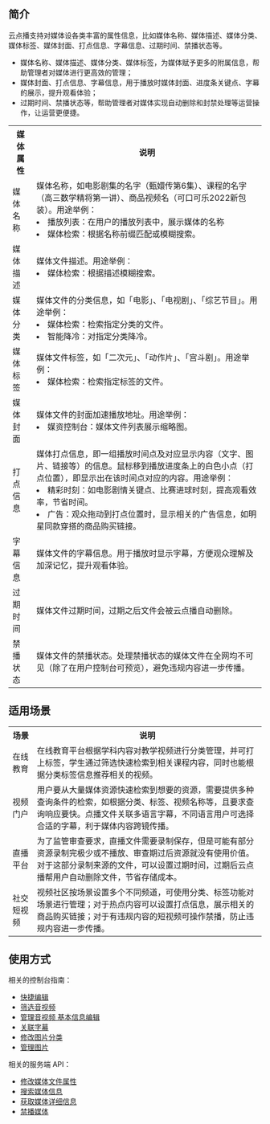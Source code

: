 ## 简介

云点播支持对媒体设各类丰富的属性信息，比如媒体名称、媒体描述、媒体分类、媒体标签、媒体封面、打点信息、字幕信息、过期时间、禁播状态等。
* 媒体名称、媒体描述、媒体分类、媒体标签，为媒体赋予更多的附属信息，帮助管理者对媒体进行更高效的管理；
* 媒体封面、打点信息、字幕信息，用于播放时媒体封面、进度条关键点、字幕的展示，提升观看体验；
* 过期时间、禁播状态等，帮助管理者对媒体实现自动删除和封禁处理等运营操作，让运营更便捷。


<table>
    <tr>
        <th>
            媒体属性              
        </th>
				<th>
           说明
        </th>
    </tr>
		<tr>
        <td>
            媒体名称
        </td>
				<td>
				媒体名称，如电影剧集的名字（甄嬛传第6集）、课程的名字（高三数学精将第一讲）、商品视频名（可口可乐2022新包装）。用途举例：
				<li>播放列表：在用户的播放列表中，展示媒体的名称</li>
				<li>媒体检索：根据名称前缀匹配或模糊搜索。</li>
        </td>
		</tr>
		<tr>
        <td>
            媒体描述
        </td>
				<td>
				媒体文件描述。用途举例：
				<li>媒体检索：根据描述模糊搜索。</li>
        </td>
		</tr>
		<tr>
        <td>
            媒体分类
        </td>
				<td>
				媒体文件的分类信息，如「电影」、「电视剧」、「综艺节目」。用途举例：
				<li>媒体检索：检索指定分类的文件。</li>
				<li>智能降冷：对指定分类降冷。</li>
        </td>
		</tr>
		<tr>
        <td>
            媒体标签
        </td>
				<td>
				媒体文件标签，如「二次元」、「动作片」、「宫斗剧」。用途举例：
				<li>媒体检索：检索指定标签的文件。</li>
        </td>
		</tr>
		<tr>
        <td>
            媒体封面
        </td>
				<td>
				媒体文件的封面加速播放地址。用途举例：
				<li>媒资控制台：媒体文件列表展示缩略图。</li>
        </td>
		</tr>
		<tr>
        <td>
            打点信息
        </td>
				<td>
				媒体打点信息，即一组播放时间点及对应显示内容（文字、图片、链接等）的信息。鼠标移到播放进度条上的白色小点（打点位置），即显示出在该时间点对应的内容。用途举例：
				<li>精彩时刻：如电影剧情关键点、比赛进球时刻，提高观看效率，节省时间。</li>
				<li>广告：观众拖动到打点位置时，显示相关的广告信息，如明星同款穿搭的商品购买链接。</li>
        </td>
		</tr>
		<tr>
        <td>
            字幕信息
        </td>
				<td>
				媒体文件的字幕信息。用于播放时显示字幕，方便观众理解及加深记忆，提升观看体验。
        </td>
		</tr>
		<tr>
        <td>
            过期时间
        </td>
				<td>
				媒体文件过期时间，过期之后文件会被云点播自动删除。
        </td>
		</tr>
		<tr>
        <td>
            禁播状态
        </td>
				<td>
				媒体文件的禁播状态。处理禁播状态的媒体文件在全网均不可见（除了在用户控制台可预览），避免违规内容进一步传播。
        </td>
		</tr>
</table>

## 适用场景
<table>
    <tr>
        <th>
            场景              
        </th>
				<th>
           说明
        </th>
    </tr>
		<tr>
        <td>
            在线教育
        </td>
				<td>
				在线教育平台根据学科内容对教学视频进行分类管理，并可打上标签，学生通过筛选快速检索到相关课程内容，同时也能根据分类标签信息推荐相关的视频。
        </td>
		</tr>
		<tr>
        <td>
            视频门户
        </td>
				<td>
				用户要从大量媒体资源快速检索到想要的资源，需要提供多种查询条件的检索，如根据分类、标签、视频名称等，且要求查询响应要快。点播文件关联多语言字幕，不同语言用户可选择合适的字幕，利于媒体内容跨镜传播。
        </td>
		</tr>
		<tr>
        <td>
            直播平台
        </td>
				<td>
				为了监管审查要求，直播文件需要录制保存，但是可能有部分资源录制完极少或不播放、审查期过后资源就没有使用价值。对于这部分录制来源的文件，可以设置过期时间，过期后云点播帮用户自动删除文件，节省存储成本。
        </td>
		</tr>
		<tr>
        <td>
            社交短视频
        </td>
				<td>
				视频社区按场景设置多个不同频道，可使用分类、标签功能对场景进行管理；对于热点内容可以设置打点信息，展示相关的商品购买链接；对于有违规内容的短视频可操作禁播，防止违规内容进一步传播。
        </td>
		</tr>
</table>


## 使用方式
相关的控制台指南：
- [快捷编辑](https://cloud.tencent.com/document/product/266/36449)
- [筛选音视频](https://cloud.tencent.com/document/product/266/36450)
- [管理音视频 基本信息编辑](https://cloud.tencent.com/document/product/266/36452#.E5.9F.BA.E6.9C.AC.E4.BF.A1.E6.81.AF.E7.BC.96.E8.BE.91)
- [关联字幕](https://cloud.tencent.com/document/product/266/73929)
- [修改图片分类](https://cloud.tencent.com/document/product/266/45527)
- [管理图片](https://cloud.tencent.com/document/product/266/45528)

相关的服务端 API：
- [修改媒体文件属性](https://cloud.tencent.com/document/product/266/31762)
- [搜索媒体信息](https://cloud.tencent.com/document/product/266/31813)
- [获取媒体详细信息](https://cloud.tencent.com/document/product/266/31763)
- [禁播媒体](https://cloud.tencent.com/document/product/266/40636)
